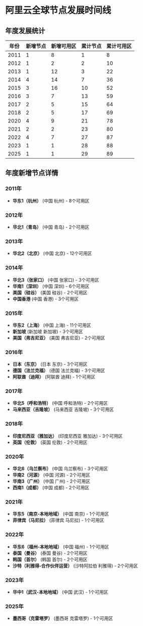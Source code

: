# 阿里云全球节点发展时间线

## 年度发展统计

| 年份 | 新增节点 | 新增可用区 | 累计节点 | 累计可用区 |
|------|----------|------------|----------|------------|
| 2011 | 1 | 8 | 1 | 8 |
| 2012 | 1 | 2 | 2 | 10 |
| 2013 | 1 | 12 | 3 | 22 |
| 2014 | 4 | 14 | 7 | 36 |
| 2015 | 3 | 16 | 10 | 52 |
| 2016 | 3 | 7 | 13 | 59 |
| 2017 | 2 | 5 | 15 | 64 |
| 2018 | 2 | 5 | 17 | 69 |
| 2020 | 4 | 9 | 21 | 78 |
| 2021 | 2 | 2 | 23 | 80 |
| 2022 | 4 | 7 | 27 | 87 |
| 2023 | 1 | 1 | 28 | 88 |
| 2025 | 1 | 1 | 29 | 89 |

## 年度新增节点详情

### 2011年

- **华东1（杭州）** (中国 杭州) - 8个可用区

### 2012年

- **华北1（青岛）** (中国 青岛) - 2个可用区

### 2013年

- **华北2（北京）** (中国 北京) - 12个可用区

### 2014年

- **华北3（张家口）** (中国 张家口) - 3个可用区
- **华南1（深圳）** (中国 深圳) - 6个可用区
- **美国（硅谷）** (美国 硅谷) - 2个可用区
- **中国香港** (中国 香港) - 3个可用区

### 2015年

- **华东2（上海）** (中国 上海) - 11个可用区
- **新加坡** (新加坡 新加坡) - 3个可用区
- **美国（弗吉尼亚）** (美国 弗吉尼亚) - 2个可用区

### 2016年

- **日本（东京）** (日本 东京) - 3个可用区
- **德国（法兰克福）** (德国 法兰克福) - 3个可用区
- **阿联酋（迪拜）** (阿联酋 迪拜) - 1个可用区

### 2017年

- **华北5（呼和浩特）** (中国 呼和浩特) - 2个可用区
- **马来西亚（吉隆坡）** (马来西亚 吉隆坡) - 3个可用区

### 2018年

- **印度尼西亚（雅加达）** (印度尼西亚 雅加达) - 3个可用区
- **英国（伦敦）** (英国 伦敦) - 2个可用区

### 2020年

- **华北6（乌兰察布）** (中国 乌兰察布) - 3个可用区
- **华南2（河源）** (中国 河源) - 2个可用区
- **华南3（广州）** (中国 广州) - 2个可用区
- **西南1（成都）** (中国 成都) - 2个可用区

### 2021年

- **华东5（南京-本地地域）** (中国 南京) - 1个可用区
- **菲律宾（马尼拉）** (菲律宾 马尼拉) - 1个可用区

### 2022年

- **华东6（福州-本地地域）** (中国 福州) - 1个可用区
- **泰国（曼谷）** (泰国 曼谷) - 2个可用区
- **韩国（首尔）** (韩国 首尔) - 2个可用区
- **沙特（利雅得-合作伙伴运营）** (沙特阿拉伯 利雅得) - 2个可用区

### 2023年

- **华中1（武汉-本地地域）** (中国 武汉) - 1个可用区

### 2025年

- **墨西哥（克雷塔罗）** (墨西哥 克雷塔罗) - 1个可用区

